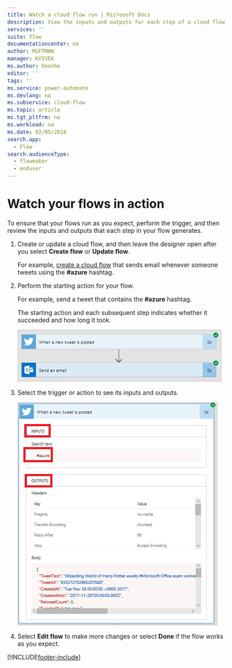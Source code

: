 ```yaml
---
title: Watch a cloud flow run | Microsoft Docs
description: View the inputs and outputs for each step of a cloud flow to verify that it behaves as expected.
services: ''
suite: flow
documentationcenter: na
author: MSFTMAN
manager: KVIVEK
ms.author: Deonhe
editor: ''
tags: ''
ms.service: power-automate
ms.devlang: na
ms.subservice: cloud-flow
ms.topic: article
ms.tgt_pltfrm: na
ms.workload: na
ms.date: 02/05/2018
search.app: 
  - Flow
search.audienceType: 
  - flowmaker
  - enduser
---
```

# Watch your flows in action

To ensure that your flows run as you expect, perform the trigger, and then review the inputs and outputs that each step in your flow generates.

1. Create or update a cloud flow, and then leave the designer open after you select **Create flow** or **Update flow**.

     For example, [create a cloud flow](get-started-logic-flow.md) that sends email whenever someone tweets using the **#azure** hashtag.
1. Perform the starting action for your flow.

    For example, send a tweet that contains the **#azure** hashtag.

    The starting action and each subsequent step indicates whether it succeeded and how long it took.

    ![Image of a successful run.](./media/see-a-flow-run/successful-flow-run.png)
1. Select the trigger or action to see its inputs and outputs.

    ![Image of a successful run with expanded cards.](./media/see-a-flow-run/successful-flow-expanded-cards.png)
1. Select **Edit flow** to make more changes or select **Done** if the flow works as you expect.


[!INCLUDE[footer-include](includes/footer-banner.md)]